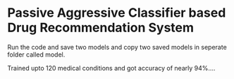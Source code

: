 # Passive Aggressive Classifier based Drug Recommendation System

Run the code and save two models and copy two saved models in seperate folder called model.

Trained upto 120 medical conditions and got accuracy of nearly 94%.... 
